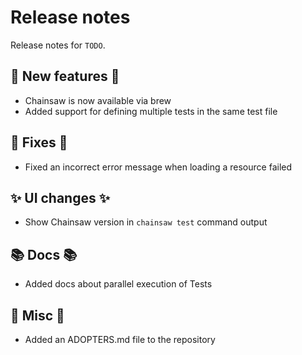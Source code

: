 # Release notes

Release notes for `TODO`.

<!--
## ‼️ Breaking changes ‼️

## ⭐ Examples ⭐

## ⛵ Tutorials ⛵
-->

## 💫 New features 💫

- Chainsaw is now available via brew
- Added support for defining multiple tests in the same test file

## 🔧 Fixes 🔧

- Fixed an incorrect error message when loading a resource failed

## ✨ UI changes ✨

- Show Chainsaw version in `chainsaw test` command output

## 📚 Docs 📚

- Added docs about parallel execution of Tests

## 🎸 Misc 🎸

- Added an ADOPTERS.md file to the repository
